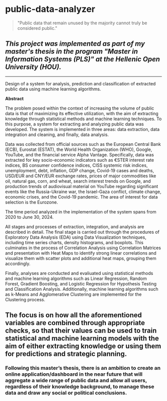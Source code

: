 # public-data-analyzer

> "Public data that remain unused by the majority cannot truly be considered public."

## ***This project was implemented as part of my master's thesis in the program "Master in Information Systems (PLS)" at the Hellenic Open University (HOU).***

---
Design of a system for analysis, prediction and classification of extracted public data using machine learning algorithms.

**Abstract**

The problem posed within the context of increasing the volume of public data is that of maximizing its effective utilization, with the aim of extracting knowledge through statistical methods and machine learning techniques.
To this purpose, a system for extracting and analyzing public data was developed.
The system is implemented in three areas: data extraction, data integration and cleaning, and finally, data analysis.

Data was collected from official sources such as the European Central Bank (ECB), Eurostat (ESTAT), the World Health Organization (WHO), Google, YouTube, and the financial service Alpha Vantage. Specifically, data was extracted for key socio-economic indicators such as €STER interest rate indices, BS consumer confidence indices, CISS systemic risk indices, unemployment, debt, inflation, GDP change, Covid-19 cases and deaths, USD/EUR and CNY/EUR exchange rates, prices of major commodities like oil, natural gas, corn, and wheat, search interest trends on Google, and production trends of audiovisual material on YouTube regarding significant events like the Russia-Ukraine war, the Israel-Gaza conflict, climate change, economic crises, and the Covid-19 pandemic. The area of interest for data selection is the Eurozone.

The time period analyzed in the implementation of the system spans from 2020 to June 30, 2024.

All stages and processes of extraction, integration, and analysis are described in detail. The final stage is carried out through the procedures of Exploratory Data Analysis (EDA) using Data Visualization techniques, including time series charts, density histograms, and boxplots. This culminates in the process of Correlation Analysis using Correlation Matrices and presentation with Heat Maps to identify strong linear correlations and visualize them with scatter plots and additional heat maps, grouping them accordingly.

Finally, analyses are conducted and evaliuated using statistical methods and machine learning algorithms such as Linear Regression, Random Forest, Gradient Boosting, and Logistic Regression for Hypothesis Testing and Classification Analysis. Additionally, machine learning algorithms such as k-Means and Agglomerative Clustering are implemented for the Clustering process.

The focus is on how all the aforementioned variables are combined through appropriate checks, so that their values can be used to train statistical and machine learning models with the aim of either extracting knowledge or using them for predictions and strategic planning.
---

### Following this master’s thesis, there is an ambition to create an online application/dashboard in the near future that will aggregate a wide range of public data and allow all users, regardless of their knowledge background, to manage these data and draw any social or political conclusions.
